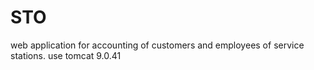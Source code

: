 # STO
web application for accounting of customers and employees of service stations.
use tomcat 9.0.41
